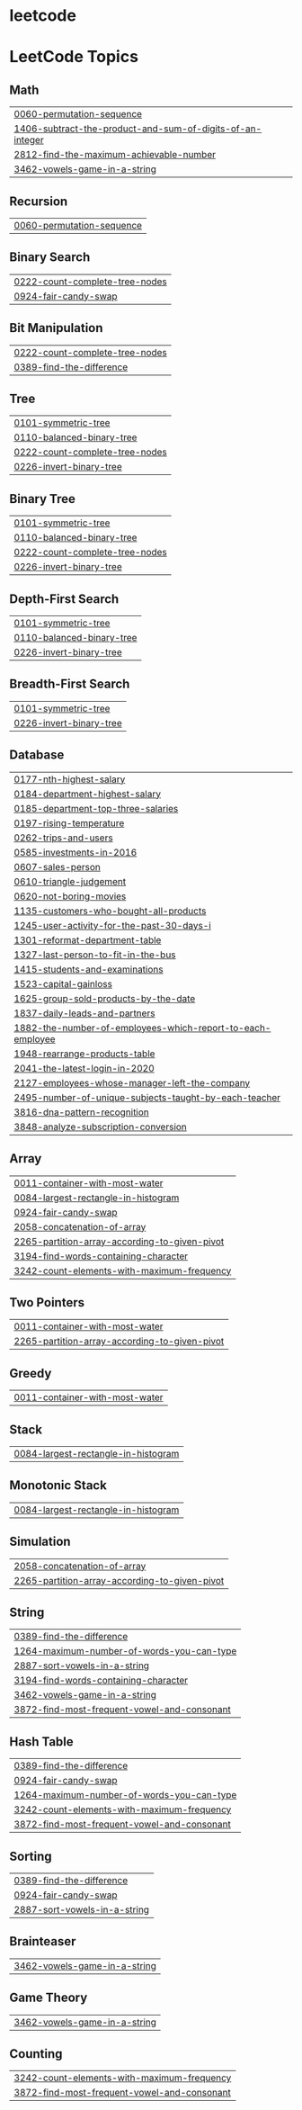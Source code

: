 # leetcode
<!---LeetCode Topics Start-->
# LeetCode Topics
## Math
|  |
| ------- |
| [0060-permutation-sequence](https://github.com/boopathy0204/leetcode/tree/master/0060-permutation-sequence) |
| [1406-subtract-the-product-and-sum-of-digits-of-an-integer](https://github.com/boopathy0204/leetcode/tree/master/1406-subtract-the-product-and-sum-of-digits-of-an-integer) |
| [2812-find-the-maximum-achievable-number](https://github.com/boopathy0204/leetcode/tree/master/2812-find-the-maximum-achievable-number) |
| [3462-vowels-game-in-a-string](https://github.com/boopathy0204/leetcode/tree/master/3462-vowels-game-in-a-string) |
## Recursion
|  |
| ------- |
| [0060-permutation-sequence](https://github.com/boopathy0204/leetcode/tree/master/0060-permutation-sequence) |
## Binary Search
|  |
| ------- |
| [0222-count-complete-tree-nodes](https://github.com/boopathy0204/leetcode/tree/master/0222-count-complete-tree-nodes) |
| [0924-fair-candy-swap](https://github.com/boopathy0204/leetcode/tree/master/0924-fair-candy-swap) |
## Bit Manipulation
|  |
| ------- |
| [0222-count-complete-tree-nodes](https://github.com/boopathy0204/leetcode/tree/master/0222-count-complete-tree-nodes) |
| [0389-find-the-difference](https://github.com/boopathy0204/leetcode/tree/master/0389-find-the-difference) |
## Tree
|  |
| ------- |
| [0101-symmetric-tree](https://github.com/boopathy0204/leetcode/tree/master/0101-symmetric-tree) |
| [0110-balanced-binary-tree](https://github.com/boopathy0204/leetcode/tree/master/0110-balanced-binary-tree) |
| [0222-count-complete-tree-nodes](https://github.com/boopathy0204/leetcode/tree/master/0222-count-complete-tree-nodes) |
| [0226-invert-binary-tree](https://github.com/boopathy0204/leetcode/tree/master/0226-invert-binary-tree) |
## Binary Tree
|  |
| ------- |
| [0101-symmetric-tree](https://github.com/boopathy0204/leetcode/tree/master/0101-symmetric-tree) |
| [0110-balanced-binary-tree](https://github.com/boopathy0204/leetcode/tree/master/0110-balanced-binary-tree) |
| [0222-count-complete-tree-nodes](https://github.com/boopathy0204/leetcode/tree/master/0222-count-complete-tree-nodes) |
| [0226-invert-binary-tree](https://github.com/boopathy0204/leetcode/tree/master/0226-invert-binary-tree) |
## Depth-First Search
|  |
| ------- |
| [0101-symmetric-tree](https://github.com/boopathy0204/leetcode/tree/master/0101-symmetric-tree) |
| [0110-balanced-binary-tree](https://github.com/boopathy0204/leetcode/tree/master/0110-balanced-binary-tree) |
| [0226-invert-binary-tree](https://github.com/boopathy0204/leetcode/tree/master/0226-invert-binary-tree) |
## Breadth-First Search
|  |
| ------- |
| [0101-symmetric-tree](https://github.com/boopathy0204/leetcode/tree/master/0101-symmetric-tree) |
| [0226-invert-binary-tree](https://github.com/boopathy0204/leetcode/tree/master/0226-invert-binary-tree) |
## Database
|  |
| ------- |
| [0177-nth-highest-salary](https://github.com/boopathy0204/leetcode/tree/master/0177-nth-highest-salary) |
| [0184-department-highest-salary](https://github.com/boopathy0204/leetcode/tree/master/0184-department-highest-salary) |
| [0185-department-top-three-salaries](https://github.com/boopathy0204/leetcode/tree/master/0185-department-top-three-salaries) |
| [0197-rising-temperature](https://github.com/boopathy0204/leetcode/tree/master/0197-rising-temperature) |
| [0262-trips-and-users](https://github.com/boopathy0204/leetcode/tree/master/0262-trips-and-users) |
| [0585-investments-in-2016](https://github.com/boopathy0204/leetcode/tree/master/0585-investments-in-2016) |
| [0607-sales-person](https://github.com/boopathy0204/leetcode/tree/master/0607-sales-person) |
| [0610-triangle-judgement](https://github.com/boopathy0204/leetcode/tree/master/0610-triangle-judgement) |
| [0620-not-boring-movies](https://github.com/boopathy0204/leetcode/tree/master/0620-not-boring-movies) |
| [1135-customers-who-bought-all-products](https://github.com/boopathy0204/leetcode/tree/master/1135-customers-who-bought-all-products) |
| [1245-user-activity-for-the-past-30-days-i](https://github.com/boopathy0204/leetcode/tree/master/1245-user-activity-for-the-past-30-days-i) |
| [1301-reformat-department-table](https://github.com/boopathy0204/leetcode/tree/master/1301-reformat-department-table) |
| [1327-last-person-to-fit-in-the-bus](https://github.com/boopathy0204/leetcode/tree/master/1327-last-person-to-fit-in-the-bus) |
| [1415-students-and-examinations](https://github.com/boopathy0204/leetcode/tree/master/1415-students-and-examinations) |
| [1523-capital-gainloss](https://github.com/boopathy0204/leetcode/tree/master/1523-capital-gainloss) |
| [1625-group-sold-products-by-the-date](https://github.com/boopathy0204/leetcode/tree/master/1625-group-sold-products-by-the-date) |
| [1837-daily-leads-and-partners](https://github.com/boopathy0204/leetcode/tree/master/1837-daily-leads-and-partners) |
| [1882-the-number-of-employees-which-report-to-each-employee](https://github.com/boopathy0204/leetcode/tree/master/1882-the-number-of-employees-which-report-to-each-employee) |
| [1948-rearrange-products-table](https://github.com/boopathy0204/leetcode/tree/master/1948-rearrange-products-table) |
| [2041-the-latest-login-in-2020](https://github.com/boopathy0204/leetcode/tree/master/2041-the-latest-login-in-2020) |
| [2127-employees-whose-manager-left-the-company](https://github.com/boopathy0204/leetcode/tree/master/2127-employees-whose-manager-left-the-company) |
| [2495-number-of-unique-subjects-taught-by-each-teacher](https://github.com/boopathy0204/leetcode/tree/master/2495-number-of-unique-subjects-taught-by-each-teacher) |
| [3816-dna-pattern-recognition](https://github.com/boopathy0204/leetcode/tree/master/3816-dna-pattern-recognition) |
| [3848-analyze-subscription-conversion](https://github.com/boopathy0204/leetcode/tree/master/3848-analyze-subscription-conversion) |
## Array
|  |
| ------- |
| [0011-container-with-most-water](https://github.com/boopathy0204/leetcode/tree/master/0011-container-with-most-water) |
| [0084-largest-rectangle-in-histogram](https://github.com/boopathy0204/leetcode/tree/master/0084-largest-rectangle-in-histogram) |
| [0924-fair-candy-swap](https://github.com/boopathy0204/leetcode/tree/master/0924-fair-candy-swap) |
| [2058-concatenation-of-array](https://github.com/boopathy0204/leetcode/tree/master/2058-concatenation-of-array) |
| [2265-partition-array-according-to-given-pivot](https://github.com/boopathy0204/leetcode/tree/master/2265-partition-array-according-to-given-pivot) |
| [3194-find-words-containing-character](https://github.com/boopathy0204/leetcode/tree/master/3194-find-words-containing-character) |
| [3242-count-elements-with-maximum-frequency](https://github.com/boopathy0204/leetcode/tree/master/3242-count-elements-with-maximum-frequency) |
## Two Pointers
|  |
| ------- |
| [0011-container-with-most-water](https://github.com/boopathy0204/leetcode/tree/master/0011-container-with-most-water) |
| [2265-partition-array-according-to-given-pivot](https://github.com/boopathy0204/leetcode/tree/master/2265-partition-array-according-to-given-pivot) |
## Greedy
|  |
| ------- |
| [0011-container-with-most-water](https://github.com/boopathy0204/leetcode/tree/master/0011-container-with-most-water) |
## Stack
|  |
| ------- |
| [0084-largest-rectangle-in-histogram](https://github.com/boopathy0204/leetcode/tree/master/0084-largest-rectangle-in-histogram) |
## Monotonic Stack
|  |
| ------- |
| [0084-largest-rectangle-in-histogram](https://github.com/boopathy0204/leetcode/tree/master/0084-largest-rectangle-in-histogram) |
## Simulation
|  |
| ------- |
| [2058-concatenation-of-array](https://github.com/boopathy0204/leetcode/tree/master/2058-concatenation-of-array) |
| [2265-partition-array-according-to-given-pivot](https://github.com/boopathy0204/leetcode/tree/master/2265-partition-array-according-to-given-pivot) |
## String
|  |
| ------- |
| [0389-find-the-difference](https://github.com/boopathy0204/leetcode/tree/master/0389-find-the-difference) |
| [1264-maximum-number-of-words-you-can-type](https://github.com/boopathy0204/leetcode/tree/master/1264-maximum-number-of-words-you-can-type) |
| [2887-sort-vowels-in-a-string](https://github.com/boopathy0204/leetcode/tree/master/2887-sort-vowels-in-a-string) |
| [3194-find-words-containing-character](https://github.com/boopathy0204/leetcode/tree/master/3194-find-words-containing-character) |
| [3462-vowels-game-in-a-string](https://github.com/boopathy0204/leetcode/tree/master/3462-vowels-game-in-a-string) |
| [3872-find-most-frequent-vowel-and-consonant](https://github.com/boopathy0204/leetcode/tree/master/3872-find-most-frequent-vowel-and-consonant) |
## Hash Table
|  |
| ------- |
| [0389-find-the-difference](https://github.com/boopathy0204/leetcode/tree/master/0389-find-the-difference) |
| [0924-fair-candy-swap](https://github.com/boopathy0204/leetcode/tree/master/0924-fair-candy-swap) |
| [1264-maximum-number-of-words-you-can-type](https://github.com/boopathy0204/leetcode/tree/master/1264-maximum-number-of-words-you-can-type) |
| [3242-count-elements-with-maximum-frequency](https://github.com/boopathy0204/leetcode/tree/master/3242-count-elements-with-maximum-frequency) |
| [3872-find-most-frequent-vowel-and-consonant](https://github.com/boopathy0204/leetcode/tree/master/3872-find-most-frequent-vowel-and-consonant) |
## Sorting
|  |
| ------- |
| [0389-find-the-difference](https://github.com/boopathy0204/leetcode/tree/master/0389-find-the-difference) |
| [0924-fair-candy-swap](https://github.com/boopathy0204/leetcode/tree/master/0924-fair-candy-swap) |
| [2887-sort-vowels-in-a-string](https://github.com/boopathy0204/leetcode/tree/master/2887-sort-vowels-in-a-string) |
## Brainteaser
|  |
| ------- |
| [3462-vowels-game-in-a-string](https://github.com/boopathy0204/leetcode/tree/master/3462-vowels-game-in-a-string) |
## Game Theory
|  |
| ------- |
| [3462-vowels-game-in-a-string](https://github.com/boopathy0204/leetcode/tree/master/3462-vowels-game-in-a-string) |
## Counting
|  |
| ------- |
| [3242-count-elements-with-maximum-frequency](https://github.com/boopathy0204/leetcode/tree/master/3242-count-elements-with-maximum-frequency) |
| [3872-find-most-frequent-vowel-and-consonant](https://github.com/boopathy0204/leetcode/tree/master/3872-find-most-frequent-vowel-and-consonant) |
<!---LeetCode Topics End-->